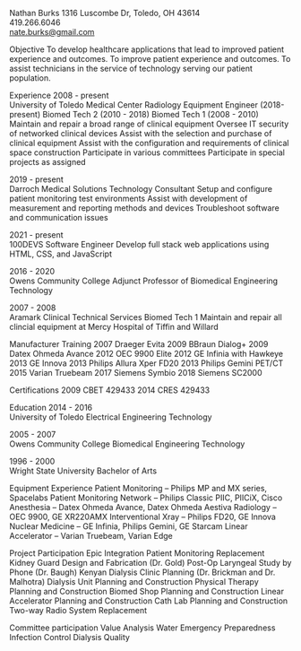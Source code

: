 Nathan Burks
1316 Luscombe Dr, Toledo, OH 43614		
419.266.6046   	
nate.burks@gmail.com

Objective
To develop healthcare applications that lead to improved patient experience and outcomes.
To improve patient experience and outcomes.
To assist technicians in the service of technology serving our patient population.

Experience
2008 - present				
University of Toledo Medical Center
Radiology Equipment Engineer    (2018-present)
Biomed Tech 2   (2010 - 2018)
Biomed Tech 1   (2008 - 2010)
Maintain and repair a broad range of clinical equipment
Oversee IT security of networked clinical devices
Assist with the selection and purchase of clinical equipment
Assist with the configuration and requirements of clinical space construction
Participate in various committees
Participate in special projects as assigned

2019 - present			
Darroch Medical Solutions
Technology Consultant
Setup and configure patient monitoring test environments
Assist with development of measurement and reporting methods and devices
Troubleshoot software and communication issues

2021 - present			
100DEVS
Software Engineer
Develop full stack web applications using HTML, CSS, and JavaScript

2016 - 2020			
Owens Community College
Adjunct Professor of Biomedical Engineering Technology

2007 - 2008			
Aramark Clinical Technical Services
Biomed Tech 1
Maintain and repair all clincial equipment at Mercy Hospital of Tiffin and Willard

Manufacturer Training
2007    Draeger Evita
2009 	BBraun Dialog+
2009 	Datex Ohmeda Avance
2012 	OEC 9900 Elite
2012 	GE Infinia with Hawkeye
2013 	GE Innova
2013 	Philips Allura Xper FD20
2013 	Philips Gemini PET/CT
2015 	Varian Truebeam
2017	Siemens Symbio
2018	Siemens SC2000

Certifications
2009 	CBET 429433
2014 	CRES 429433

Education
2014 - 2016		
University of Toledo
Electrical Engineering Technology 

2005 - 2007			
Owens Community College
Biomedical Engineering Technology

1996 - 2000				
Wright State University
Bachelor of Arts

Equipment Experience
Patient Monitoring – Philips MP and MX series, Spacelabs
Patient Monitoring Network – Philips Classic PIIC, PIICiX, Cisco
Anesthesia – Datex Ohmeda Avance, Datex Ohmeda Aestiva
Radiology – OEC 9900, GE XR220AMX
Interventional Xray – Philips FD20, GE Innova
Nuclear Medicine – GE Infinia, Philips Gemini, GE Starcam
Linear Accelerator – Varian Truebeam, Varian Edge

Project Participation
Epic Integration
Patient Monitoring Replacement
Kidney Guard Design and Fabrication (Dr. Gold)
Post-Op Laryngeal Study by Phone (Dr. Baugh)
Kenyan Dialysis Clinic Planning (Dr. Brickman and Dr. Malhotra)
Dialysis Unit Planning and Construction
Physical Therapy Planning and Construction
Biomed Shop Planning and Construction
Linear Accelerator Planning and Construction
Cath Lab Planning and Construction
Two-way Radio System Replacement

Committee participation
Value Analysis 
Water Emergency Preparedness 
Infection Control
Dialysis Quality

